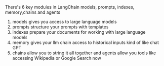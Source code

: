 There's 6 key modules in LangChain
models, prompts, indexes, memory,chains and agents 
1. models gives you access to large language models 
2. prompts structure your prompts with templates
3. indexes prepare your documents for working with large language models
4. memory gives your llm chain access to
historical inputs kind of like chat GPT
5. chains allow you to string it all
together and agents allow you tools like
accessing Wikipedia or Google Search now



